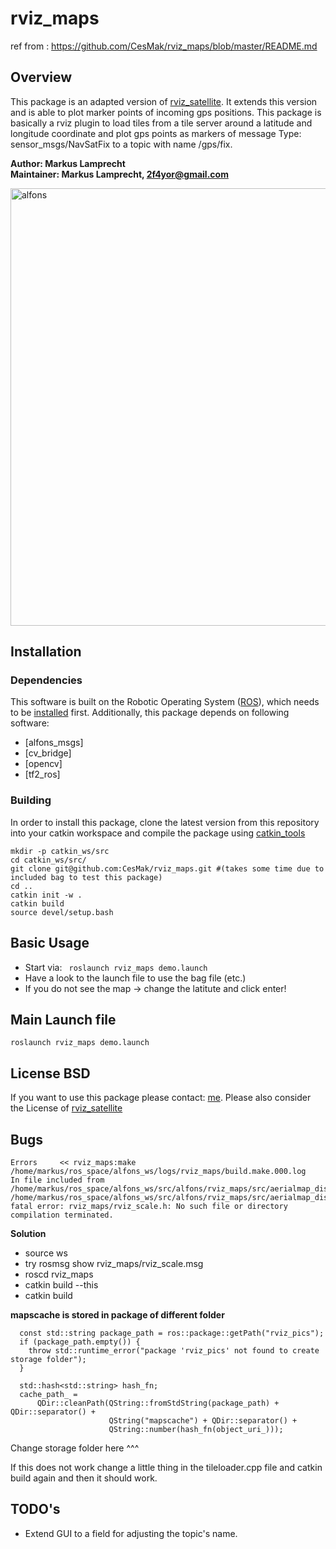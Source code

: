 # rviz_maps
ref from : https://github.com/CesMak/rviz_maps/blob/master/README.md


## Overview

This package is an adapted version of [rviz_satellite](https://github.com/gareth-cross/rviz_satellite). It extends this version and is able to plot marker points of incoming gps positions. This package is basically a rviz plugin to load tiles from a tile server around a latitude and longitude coordinate and plot gps points as markers of message Type: sensor_msgs/NavSatFix to a topic with name /gps/fix.

**Author: Markus Lamprecht<br />
Maintainer: Markus Lamprecht, 2f4yor@gmail.com<br />**

<img alt="alfons" src="data/demo.png" width="700">

## Installation

### Dependencies

This software is built on the Robotic Operating System ([ROS]), which needs to be [installed](http://wiki.ros.org) first. Additionally, this package depends on following software:

- [alfons_msgs]
- [cv_bridge]
- [opencv]
- [tf2_ros]

### Building

In order to install this package, clone the latest version from this repository into your catkin workspace and compile the package using [catkin_tools](https://catkin-tools.readthedocs.io/en/latest/)

``` 
mkdir -p catkin_ws/src
cd catkin_ws/src/
git clone git@github.com:CesMak/rviz_maps.git #(takes some time due to included bag to test this package)
cd ..
catkin init -w .
catkin build
source devel/setup.bash
```

## Basic Usage

- Start via: ``` roslaunch rviz_maps demo.launch``` 
- Have a look to the launch file to use the bag file (etc.)
- If you do not see the map -> change the latitute and click enter!

## Main Launch file

``` 
roslaunch rviz_maps demo.launch
``` 

## License BSD
If you want to use this package please contact: [me](https://simact.de/about_me).
Please also consider the License of [rviz_satellite](https://github.com/gareth-cross/rviz_satellite)

## Bugs 
``` 
Errors     << rviz_maps:make /home/markus/ros_space/alfons_ws/logs/rviz_maps/build.make.000.log
In file included from /home/markus/ros_space/alfons_ws/src/alfons/rviz_maps/src/aerialmap_display.cpp:38:0:
/home/markus/ros_space/alfons_ws/src/alfons/rviz_maps/src/aerialmap_display.h:20:53: fatal error: rviz_maps/rviz_scale.h: No such file or directory
compilation terminated.
``` 

**Solution**

* source ws
* try rosmsg show rviz_maps/rviz_scale.msg
* roscd rviz_maps
* catkin build --this
* catkin build

**mapscache is stored in package of different folder**
``` 
  const std::string package_path = ros::package::getPath("rviz_pics");
  if (package_path.empty()) {
    throw std::runtime_error("package 'rviz_pics' not found to create storage folder");
  }

  std::hash<std::string> hash_fn;
  cache_path_ =
      QDir::cleanPath(QString::fromStdString(package_path) + QDir::separator() +
                      QString("mapscache") + QDir::separator() +
                      QString::number(hash_fn(object_uri_)));
``` 

Change storage folder here ^^^

If this does not work change a little thing in the tileloader.cpp file and catkin build again and then it should work.


## TODO's

- Extend GUI to a field for adjusting the topic's name.


[ROS]: http://www.ros.org
[rviz]: http://wiki.ros.org/rviz
[grid_map_msg/GridMap]: https://github.com/anybotics/grid_map/blob/master/grid_map_msg/msg/GridMap.msg
[sensor_msgs/PointCloud2]: http://docs.ros.org/api/sensor_msgs/html/msg/PointCloud2.html
[geometry_msgs/PoseWithCovarianceStamped]: http://docs.ros.org/api/geometry_msgs/html/msg/PoseWithCovarianceStamped.html
[tf/tfMessage]: http://docs.ros.org/kinetic/api/tf/html/msg/tfMessage.html
[std_srvs/Empty]: http://docs.ros.org/api/std_srvs/html/srv/Empty.html
[grid_map_msg/GetGridMap]: https://github.com/anybotics/grid_map/blob/master/grid_map_msg/srv/GetGridMap.srv
[grid_map_msgs/ProcessFile]: https://github.com/ANYbotics/grid_map/blob/master/grid_map_msgs/srv/ProcessFile.srv
